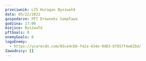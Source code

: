 ```yaml
---
przeciwnik: LZS Huragan Byszwałd
data: 05/22/2022
gospodarze: PFT Drewneks Sampława
godzina: 17:00
miejsce: Byszwałd
pftGoals: 0
enemyGoals: 0
logoEnemy:
  - https://ucarecdn.com/05ce4cb6-f42a-434e-9d83-bf857f4e82bd/
Zawodnicy: []
---
```

